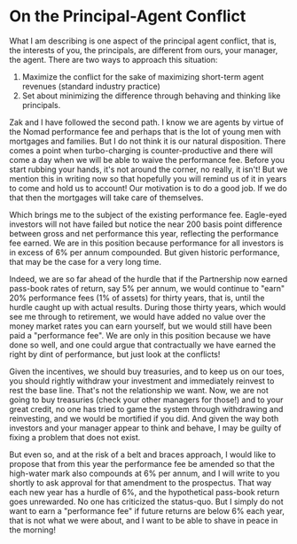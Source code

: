 # On the Principal-Agent Conflict


What I am describing is one aspect of the principal agent conflict, that is, the interests of you, the principals, are different from ours, your manager, the agent. There are two ways to approach this situation:
1. Maximize the conflict for the sake of maximizing short-term agent revenues (standard industry practice)
2. Set about minimizing the difference through behaving and thinking like principals.

Zak and I have followed the second path. I know we are agents by virtue of the Nomad performance fee and perhaps that is the lot of young men with mortgages and families. But I do not think it is our natural disposition. There comes a point when turbo-charging is counter-productive and there will come a day when we will be able to waive the performance fee. Before you start rubbing your hands, it's not around the corner, no really, it isn't! But we mention this in writing now so that hopefully you will remind us of it in years to come and hold us to account! Our motivation is to do a good job. If we do that then the mortgages will take care of themselves.

Which brings me to the subject of the existing performance fee. Eagle-eyed investors will not have failed but notice the near 200 basis point difference between gross and net performance this year, reflecting the performance fee earned. We are in this position because performance for all investors is in excess of 6% per annum compounded. But given historic performance, that may be the case for a very long time.

Indeed, we are so far ahead of the hurdle that if the Partnership now earned pass-book rates of return, say 5% per annum, we would continue to "earn" 20% performance fees (1% of assets) for thirty years, that is, until the hurdle caught up with actual results. During those thirty years, which would see me through to retirement, we would have added no value over the money market rates you can earn yourself, but we would still have been paid a "performance fee". We are only in this position because we have done so well, and one could argue that contractually we have earned the right by dint of performance, but just look at the conflicts!

Given the incentives, we should buy treasuries, and to keep us on our toes, you should rightly withdraw your investment and immediately reinvest to rest the base line. That's not the relationship we want. Now, we are not going to buy treasuries (check your other managers for those!) and to your great credit, no one has tried to game the system through withdrawing and reinvesting, and we would be mortified if you did. And given the way both investors and your manager appear to think and behave, I may be guilty of fixing a problem that does not exist.

But even so, and at the risk of a belt and braces approach, I would like to propose that from this year the performance fee be amended so that the high-water mark also compounds at 6% per annum, and I will write to you shortly to ask approval for that amendment to the prospectus. That way each new year has a hurdle of 6%, and the hypothetical pass-book return goes unrewarded. No one has criticized the status-quo. But I simply do not want to earn a "performance fee" if future returns are below 6% each year, that is not what we were about, and I want to be able to shave in peace in the morning!